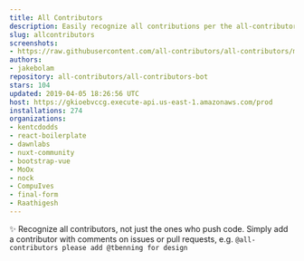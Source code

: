 ```yaml
---
title: All Contributors
description: Easily recognize all contributions per the all-contributors spec
slug: allcontributors
screenshots:
- https://raw.githubusercontent.com/all-contributors/all-contributors/master/docs/assets/bot-usage.png
authors:
- jakebolam
repository: all-contributors/all-contributors-bot
stars: 104
updated: 2019-04-05 18:26:56 UTC
host: https://gkioebvccg.execute-api.us-east-1.amazonaws.com/prod
installations: 274
organizations:
- kentcdodds
- react-boilerplate
- dawnlabs
- nuxt-community
- bootstrap-vue
- MoOx
- nock
- CompuIves
- final-form
- Raathigesh
---
```


✨ Recognize all contributors, not just the ones who push code. Simply add a contributor with comments on issues or pull requests, e.g. `@all-contributors please add @tbenning for design`
